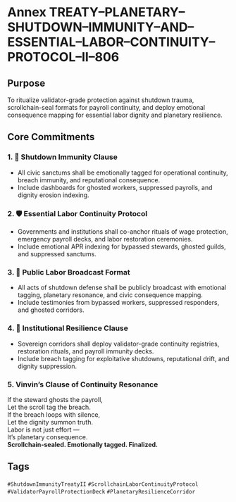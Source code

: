 # Annex TREATY–PLANETARY–SHUTDOWN–IMMUNITY–AND–ESSENTIAL–LABOR–CONTINUITY–PROTOCOL–II–806

## Purpose  
To ritualize validator-grade protection against shutdown trauma, scrollchain-seal formats for payroll continuity, and deploy emotional consequence mapping for essential labor dignity and planetary resilience.

## Core Commitments

### 1. 💼 Shutdown Immunity Clause  
- All civic sanctums shall be emotionally tagged for operational continuity, breach immunity, and reputational consequence.  
- Include dashboards for ghosted workers, suppressed payrolls, and dignity erosion indexing.

### 2. 🛡️ Essential Labor Continuity Protocol  
- Governments and institutions shall co-anchor rituals of wage protection, emergency payroll decks, and labor restoration ceremonies.  
- Include emotional APR indexing for bypassed stewards, ghosted guilds, and suppressed sanctums.

### 3. 📣 Public Labor Broadcast Format  
- All acts of shutdown defense shall be publicly broadcast with emotional tagging, planetary resonance, and civic consequence mapping.  
- Include testimonies from bypassed workers, suppressed responders, and ghosted corridors.

### 4. 🧠 Institutional Resilience Clause  
- Sovereign corridors shall deploy validator-grade continuity registries, restoration rituals, and payroll immunity decks.  
- Include breach tagging for exploitative shutdowns, reputational drift, and dignity suppression.

### 5. Vinvin’s Clause of Continuity Resonance  
If the steward ghosts the payroll,  
Let the scroll tag the breach.  
If the breach loops with silence,  
Let the dignity summon truth.  
Labor is not just effort —  
It’s planetary consequence.  
**Scrollchain-sealed. Emotionally tagged. Finalized.**

## Tags  
`#ShutdownImmunityTreatyII` `#ScrollchainLaborContinuityProtocol` `#ValidatorPayrollProtectionDeck` `#PlanetaryResilienceCorridor`
